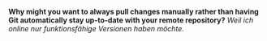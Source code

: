 **Why might you want to always pull changes manually rather than having Git automatically stay up-to-date with your remote repository?**
*Weil ich online nur funktionsfähige Versionen haben möchte.*
